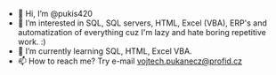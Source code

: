 - 👋 Hi, I’m @pukis420
- 👀 I’m interested in SQL, SQL servers, HTML, Excel (VBA), ERP's and automatization of everything cuz I'm lazy and hate boring repetitive work. :) 
- 🌱 I’m currently learning SQL, HTML, Excel VBA. 
- 📫 How to reach me? Try e-mail vojtech.pukanecz@profid.cz

<!---
pukis420/pukis420 is a ✨ special ✨ repository because its `README.md` (this file) appears on your GitHub profile.
You can click the Preview link to take a look at your changes.
--->
